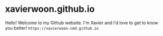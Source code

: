 # xavierwoon.github.io

Hello! Welcome to my Github website. I'm Xavier and I'd love to get to know you better!
`https://xavierwoon-cmd.github.io`

